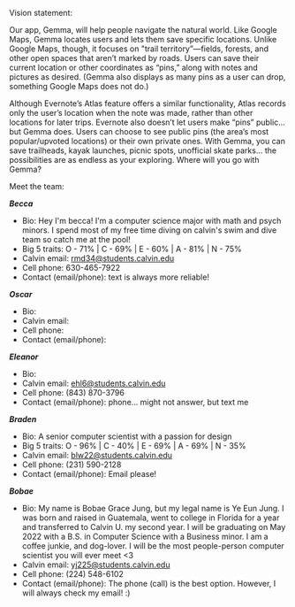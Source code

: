 Vision statement:

Our app, Gemma, will help people navigate the natural world. Like Google Maps, Gemma locates users and lets them save specific locations. 
Unlike Google Maps, though, it focuses on "trail territory”—fields, forests, and other open spaces that aren’t marked by roads. Users can 
save their current location or other coordinates as “pins,” along with notes and pictures as desired. (Gemma also displays as many pins 
as a user can drop, something Google Maps does not do.) 

Although Evernote’s Atlas feature offers a similar functionality, Atlas records only the user’s location when the note was made, rather 
than other locations for later trips. Evernote also doesn’t let users make “pins” public... but Gemma does. Users can choose to see public 
pins (the area’s most popular/upvoted locations) or their own private ones. With Gemma, you can save trailheads, kayak launches, picnic 
spots, unofficial skate parks... the possibilities are as endless as your exploring. Where will you go with Gemma? 

Meet the team: 

***Becca***
- Bio: Hey I'm becca! I'm a computer science major with math and psych minors. I spend most of my free time diving on calvin's swim and dive team so catch me at the pool!
- Big 5 traits: O - 71% | C - 69% | E - 60% | A - 81% | N - 75%
- Calvin email: rmd34@students.calvin.edu
- Cell phone: 630-465-7922
- Contact (email/phone): text is always more reliable!

***Oscar***
- Bio:
- Calvin email:
- Cell phone:
- Contact (email/phone):

***Eleanor***
- Bio:
- Calvin email: ehl6@students.calvin.edu
- Cell phone: (843) 870-3796
- Contact (email/phone): phone... might not answer, but text me

***Braden***
- Bio: A senior computer scientist with a passion for design
- Big 5 traits:  O - 96% | C - 40% | E - 69% | A - 69% | N - 35%
- Calvin email: blw22@students.calvin.edu
- Cell phone: (231) 590-2128
- Contact (email/phone): Email please!

***Bobae***
- Bio: My name is Bobae Grace Jung, but my legal name is Ye Eun Jung. I was born and raised in Guatemala, 
went to college in Florida for a year and transferred to Calvin U. my second year. I will be graduating 
on May 2022 with a B.S. in Computer Science with a Business minor. I am a coffee junkie, and dog-lover.
I will be the most people-person computer scientist you will ever meet <3
- Calvin email: yj225@students.calvin.edu
- Cell phone: (224) 548-6102
- Contact (email/phone): The phone (call) is the best option. However, I will always check my email! :)
